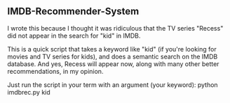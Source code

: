 ## IMDB-Recommender-System

I wrote this because I thought it was ridiculous that the TV series "Recess" did not appear in the search for "kid" in IMDB. 

This is a quick script that takes a keyword like "kid" (if you're looking for movies and TV series for kids), and does a semantic search on the IMDB database. And yes, Recess will appear now, along with many other better recommendations, in my opinion.

Just run the script in your term with an argument (your keyword):
python imdbrec.py kid


